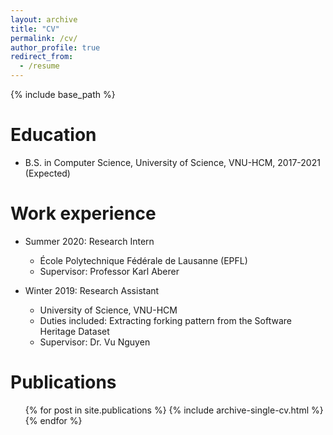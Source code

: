 ```yaml
---
layout: archive
title: "CV"
permalink: /cv/
author_profile: true
redirect_from:
  - /resume
---
```


{% include base_path %}

Education
======
* B.S. in Computer Science, University of Science, VNU-HCM, 2017-2021 (Expected)

Work experience
======
* Summer 2020: Research Intern
  * École Polytechnique Fédérale de Lausanne (EPFL)
  <!-- * Duties included: Tagging issues -->
  * Supervisor: Professor Karl Aberer

* Winter 2019: Research Assistant
  * University of Science, VNU-HCM
  * Duties included: Extracting forking pattern from the Software Heritage Dataset
  * Supervisor: Dr. Vu Nguyen
  
<!-- Skills
======
* Skill 1
* Skill 2
  * Sub-skill 2.1
  * Sub-skill 2.2
  * Sub-skill 2.3
* Skill 3 -->

Publications
======
  <ul>{% for post in site.publications %}
    {% include archive-single-cv.html %}
  {% endfor %}</ul>
  
<!-- Talks
======
  <ul>{% for post in site.talks %}
    {% include archive-single-talk-cv.html %}
  {% endfor %}</ul> -->
  
<!-- Teaching
======
  <ul>{% for post in site.teaching %}
    {% include archive-single-cv.html %}
  {% endfor %}</ul> -->
  
<!-- Service and leadership
======
* Currently signed in to 43 different slack teams -->
